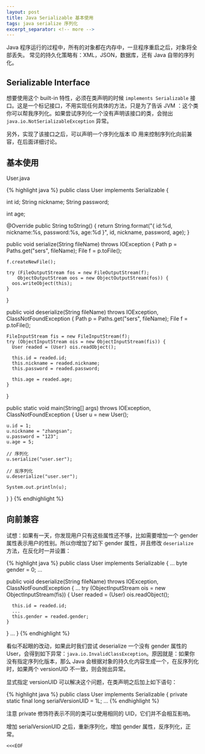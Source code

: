 ```yaml
---
layout: post
title: Java Serializable 基本使用
tags: java serialize 序列化
excerpt_separator: <!-- more -->
---
```


Java 程序运行的过程中，所有的对象都在内存中，一旦程序重启之后，对象将全部丢失。
常见的持久化策略有：XML，JSON，数据库，还有 Java 自带的序列化。

<!-- more -->

## Serializable Interface

想要使用这个 built-in 特性，必须在类声明的时候 `implements Serializable` 接口。这是一个标记接口，不用实现任何具体的方法，只是为了告诉 JVM ：这个类你可以帮我序列化。如果尝试序列化一个没有声明该接口的类，会抛出 `java.io.NotSerializableException` 异常。

另外，实现了该接口之后，可以声明一个序列化版本 ID 用来控制序列化向前兼容，在后面详细讨论。

## 基本使用

User.java

{% highlight java %}
public class User implements Serializable {

  int id;
  String nickname;
  String password;

  int age;

  @Override
  public String toString() {
    return String.format("{ id:%d, nickname:%s, password:%s, age:%d }",
      id, nickname, password, age);
  }

  public void serialize(String fileName) throws IOException {
    Path p = Paths.get("sers", fileName);
    File f = p.toFile();

    f.createNewFile();

    try (FileOutputStream fos = new FileOutputStream(f);
        ObjectOutputStream oos = new ObjectOutputStream(fos)) {
      oos.writeObject(this);
    }
  }

  public void deserialize(String fileName) throws IOException,
    ClassNotFoundException {
    Path p = Paths.get("sers", fileName);
    File f = p.toFile();

    FileInputStream fis = new FileInputStream(f);
    try (ObjectInputStream ois = new ObjectInputStream(fis)) {
      User readed = (User) ois.readObject();

      this.id = readed.id;
      this.nickname = readed.nickname;
      this.password = readed.password;
      
      this.age = readed.age;
    }
  }
 
  public static void main(String[] args) throws IOException, 
    ClassNotFoundException {
    User u = new User();

    u.id = 1;
    u.nickname = "zhangsan";
    u.password = "123";
    u.age = 5;

    // 序列化
    u.serialize("user.ser");

    // 反序列化
    u.deserialize("user.ser");

    System.out.println(u);
  }
}
{% endhighlight %}

## 向前兼容

试想：如果有一天，你发现用户只有这些属性还不够，比如需要增加一个 gender 属性表示用户的性别。所以你增加了如下 gender 属性，并且修改 `deserialize` 方法，在反化时一并设置：

{% highlight java %}
public class User implements Serializable {
  ...
  byte gender = 0;
  ...

  public void deserialize(String fileName) throws IOException, 
    ClassNotFoundException {
    ...
    try (ObjectInputStream ois = new ObjectInputStream(fis)) {
      User readed = (User) ois.readObject();

      this.id = readed.id;
      ...
      this.gender = readed.gender;
    }
  }
  ...
}
{% endhighlight %}

看似不起眼的改动，如果此时我们尝试 deserialize 一个没有 gender 属性的 User，会得到如下异常：`java.io.InvalidClassException`。原因就是：如果你没有指定序列化版本，那么 Java 会根据对象的持久化内容生成一个，在反序列化时，如果两个 versionUID 不一致，则会抛出异常。

显式指定 versionUID 可以解决这个问题，在类声明之后加上如下语句：

{% highlight java %}
public class User implements Serializable {
  private static final long serialVersionUID = 1L;
  ...
{% endhighlight %}

注意 private 修饰符表示不同的类可以使用相同的 UID，它们并不会相互影响。

增加 serialVersionUID 之后，重新序列化，增加 gender 属性，反序列化，正常。

`<<<EOF`